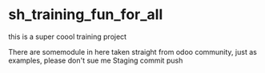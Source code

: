 # sh_training_fun_for_all
this is a super coool training project 

There are somemodule in here taken straight from odoo community, just as examples, please don't sue me
Staging commit push

